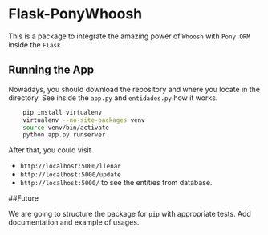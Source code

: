 # Flask-PonyWhoosh
This is a package to integrate the amazing power of `Whoosh` with `Pony ORM` inside the `Flask`.


## Running the App
Nowadays, you should download the repository and where you locate in the directory. See inside the `app.py` and `entidades.py` how it works.

```bash
    pip install virtualenv
    virtualenv --no-site-packages venv
    source venv/bin/activate
    python app.py runserver

```

After that, you could visit 
-   `http://localhost:5000/llenar`
-   `http://localhost:5000/update`
-   `http://localhost:5000/` to see the entities from database.

##Future

We are going to structure the package for `pip` with appropriate tests.
Add documentation and example of usages.